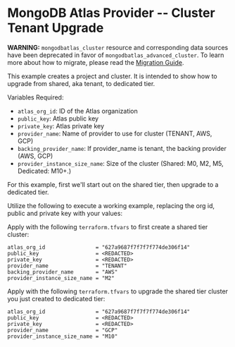 # MongoDB Atlas Provider -- Cluster Tenant Upgrade

**WARNING:** `mongodbatlas_cluster` resource and corresponding data sources have been deprecated in favor of `mongodbatlas_advanced_cluster`. To learn more about how to migrate, please read the [Migration Guide](https://registry.terraform.io/providers/mongodb/mongodbatlas/latest/docs/guides/cluster-to-advanced-cluster-migration-guide).

This example creates a project and cluster. It is intended to show how to upgrade from shared, aka tenant, to dedicated tier.

Variables Required:
- `atlas_org_id`: ID of the Atlas organization
- `public_key`: Atlas public key
- `private_key`: Atlas  private key
- `provider_name`: Name of provider to use for cluster (TENANT, AWS, GCP)
- `backing_provider_name`: If provider_name is tenant, the backing provider (AWS, GCP)
- `provider_instance_size_name`: Size of the cluster (Shared: M0, M2, M5, Dedicated: M10+.)

For this example, first we'll start out on the shared tier, then upgrade to a dedicated tier.


Utilize the following to execute a working example, replacing the org id, public and private key with your values:

Apply with the following `terraform.tfvars` to first create a shared tier cluster:
```
atlas_org_id                = "627a9687f7f7f7f774de306f14"
public_key                  = <REDACTED>
private_key                 = <REDACTED>
provider_name               = "TENANT"
backing_provider_name       = "AWS"
provider_instance_size_name = "M2"
```

Apply with the following `terraform.tfvars` to upgrade the shared tier cluster you just created to dedicated tier:
```
atlas_org_id                = "627a9687f7f7f7f774de306f14"
public_key                  = <REDACTED>
private_key                 = <REDACTED>
provider_name               = "GCP"
provider_instance_size_name = "M10"
